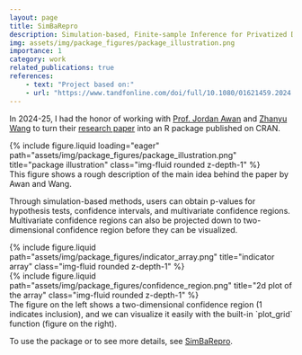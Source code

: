 ```yaml
---
layout: page
title: SimBaRepro
description: Simulation-based, Finite-sample Inference for Privatized Data
img: assets/img/package_figures/package_illustration.png
importance: 1
category: work
related_publications: true
references:
	- text: "Project based on:"
	- url: "https://www.tandfonline.com/doi/full/10.1080/01621459.2024.2427436"
---
```


In 2024-25, I had the honor of working with <a href="https://jordan-awan.com">Prof. Jordan Awan</a> and <a href="https://scholar.google.com/citations?user=_8eFuswAAAAJ&hl=en">Zhanyu Wang</a> to turn their <a href="https://www.tandfonline.com/doi/full/10.1080/01621459.2024.2427436">research paper</a> into an R package published on CRAN.

<div class="row">
    <div class="col-sm mt-3 mt-md-0">
        {% include figure.liquid loading="eager" path="assets/img/package_figures/package_illustration.png" title="package illustration" class="img-fluid rounded z-depth-1" %}
    </div>
</div>
<div class="caption">
    This figure shows a rough description of the main idea behind the paper by Awan and Wang.
</div>

Through simulation-based methods, users can obtain p-values for hypothesis tests, confidence intervals, and multivariate confidence regions. Multivariate confidence regions can also be projected down to two-dimensional confidence region before they can be visualized.

<div class="row justify-content-sm-center">
    <div class="col-sm-8 mt-3 mt-md-0">
        {% include figure.liquid path="assets/img/package_figures/indicator_array.png" title="indicator array" class="img-fluid rounded z-depth-1" %}
    </div>
    <div class="col-sm-4 mt-3 mt-md-0">
        {% include figure.liquid path="assets/img/package_figures/confidence_region.png" title="2d plot of the array" class="img-fluid rounded z-depth-1" %}
    </div>
</div>
<div class="caption">
    The figure on the left shows a two-dimensional confidence region (1 indicates inclusion), and we can visualize it easily with the built-in `plot_grid` function (figure on the right).
</div>

To use the package or to see more details, see <a href="https://cran.r-project.org/web/packages/SimBaRepro/index.html">SimBaRepro</a>.
